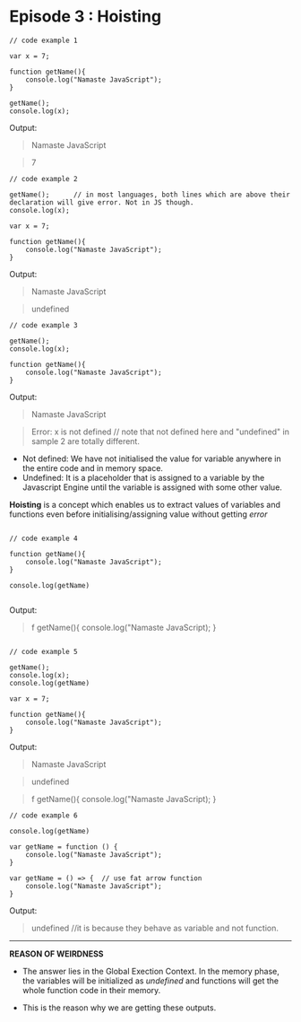# Episode 3 : Hoisting

```
// code example 1

var x = 7;

function getName(){
    console.log("Namaste JavaScript");
}

getName();
console.log(x);

```

Output:

>  Namaste JavaScript

>  7

```
// code example 2

getName();      // in most languages, both lines which are above their declaration will give error. Not in JS though. 
console.log(x); 

var x = 7;

function getName(){
    console.log("Namaste JavaScript");
}

```

 Output:
>  Namaste JavaScript

>  undefined

```
// code example 3

getName();
console.log(x);

function getName(){
    console.log("Namaste JavaScript");
}

```

Output:

>  Namaste JavaScript

>  Error: x is not defined   // note that not defined here and "undefined" in sample 2 are totally different.

- Not defined: We have not initialised the value for variable anywhere in the entire code and in memory space. 
- Undefined: It is a placeholder that is assigned to a variable by the Javascript Engine until the variable is assigned with some other value.

__Hoisting__ is a concept which enables us to extract values of variables and functions even before initialising/assigning value without getting *error*

```

// code example 4

function getName(){
    console.log("Namaste JavaScript");
}

console.log(getName)


```

Output:

> f getName(){
      console.log("Namaste JavaScript);
  }


```

// code example 5

getName();
console.log(x);
console.log(getName)

var x = 7;

function getName(){
    console.log("Namaste JavaScript");
}

```

Output:
>  Namaste JavaScript

>  undefined

>  f getName(){
      console.log("Namaste JavaScript);
  }

```
// code example 6

console.log(getName)

var getName = function () {
    console.log("Namaste JavaScript");
}

var getName = () => {  // use fat arrow function  
    console.log("Namaste JavaScript");
}

```

Output:

>  undefined //it is because they behave as variable and not function. 

---

__REASON OF WEIRDNESS__

* The answer lies in the Global Exection Context. In the memory phase, the variables will be initialized as *undefined* and functions will get the whole function code in their memory.

* This is the reason why we are getting these outputs.






